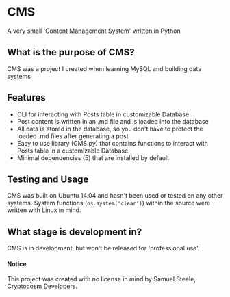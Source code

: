 # CMS
A very small 'Content Management System' written in Python

## What is the purpose of CMS?
CMS was a project I created when learning MySQL and building data systems

## Features
* CLI for interacting with Posts table in customizable Database
* Post content is written in an .md file and is loaded into the database
* All data is stored in the database, so you don't have to protect the loaded .md files after generating a post
* Easy to use library (CMS.py) that contains functions to interact with Posts table in a customizable Database
* Minimal dependencies (5) that are installed by default

## Testing and Usage
CMS was built on Ubuntu 14.04 and hasn't been used or tested on any other systems. System functions (`os.system('clear')`) within the source were written with Linux in mind.

## What stage is development in?
CMS is in development, but won't be released for 'professional use'.

#### Notice
This project was created with no license in mind by Samuel Steele, [Cryptocosm Developers](http:///www.cryptocosm.x10.bz).
